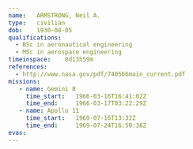 ```yaml
---
name:	ARMSTRONG, Neil A.
type:	civilian
dob:	1930-08-05
qualifications:
  - BSc in aeronautical engineering
  - MSc in aerospace engineering
timeinspace:	8d13h59m
references:
  - http://www.nasa.gov/pdf/740566main_current.pdf
missions:
   - name: Gemini 8
     time_start:   1966-03-16T16:41:02Z
     time_end:     1966-03-17T03:22:29Z
   - name: Apollo 11
     time_start:   1969-07-16T13:32Z
     time_end:     1969-07-24T16:50:36Z
evas:
---
```

